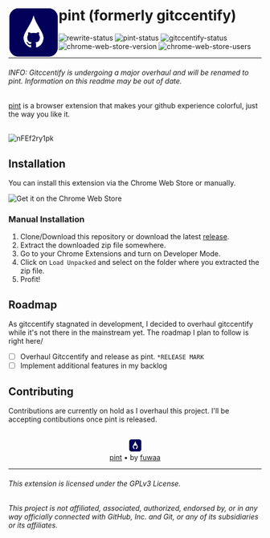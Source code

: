 
# <a  href="https://projects.fuwa.sh/pint/"><img align="left" height="100" src="/docs/assets/pint-logo.png"/></a>  **pint** (formerly gitccentify)
![rewrite-status](https://img.shields.io/badge/status-rewrite-orange)
![pint-status](https://img.shields.io/badge/pint-dev-red)
![gitccentify-status](https://img.shields.io/badge/gitccentify-released-green)
![chrome-web-store-version](https://img.shields.io/chrome-web-store/v/mjhmdkcefcklflcmmokoahfdodcpeobg)
![chrome-web-store-users](https://img.shields.io/chrome-web-store/users/mjhmdkcefcklflcmmokoahfdodcpeobg)

<hr>

###### INFO: Gitccentify is undergoing a major overhaul and will be renamed to pint. Information on this readme may be out of date.


[pint](https://projects.fuwa.sh/pint/) is a browser extension that makes your github experience colorful, just the way you like it.
<br>
<br>

![nFEf2ry1pk](https://user-images.githubusercontent.com/53419401/148857411-7896a24a-2374-4d64-a267-d1f599717a24.gif)




## Installation
You can install this extension via the Chrome Web Store or manually.

![Get it on the Chrome Web Store](https://storage.googleapis.com/web-dev-uploads/image/WlD8wC6g8khYWPJUsQceQkhXSlv1/UV4C4ybeBTsZt43U4xis.png)

### Manual Installation
1. Clone/Download this repository or download the latest [release](https://github.com/nafunii/gh-accentify/releases).
2. Extract the downloaded zip file somewhere.
3. Go to your Chrome Extensions and turn on Developer Mode.
4. Click on `Load Unpacked` and select on the folder where you extracted the zip file.
5. Profit!

## Roadmap
As gitccentify stagnated in development, I decided to overhaul gitccentify while it's not there in the mainstream yet. The roadmap I plan to follow is right here/
- [ ] Overhaul Gitccentify and release as pint. `*RELEASE MARK`
- [ ] Implement additional features in my backlog

## Contributing
Contributions are currently on hold as I overhaul this project. I'll be accepting contibutions once pint is released.



<p align="center"><br><a  href="https://projects.fuwa.sh/pint"><img  height="25" src="/docs/assets/pint-logo.png"/></a><br><a href="https://projects.fuwa.sh/pint">pint</a> • by <a href="https://fuwa.sh">fuwaa</a></p>

<hr>

###### This extension is licensed under the GPLv3 License.

###### This project is not affiliated, associated, authorized, endorsed by, or in any way officially connected with GitHub, Inc. and Git, or any of its subsidiaries or its affiliates.
